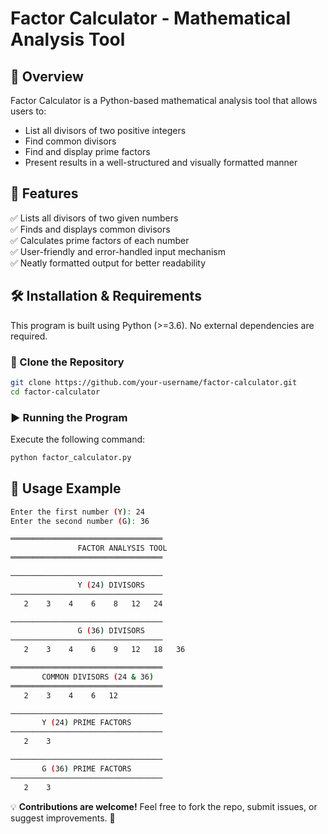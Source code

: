 # Factor Calculator - Mathematical Analysis Tool

## 📌 Overview
Factor Calculator is a Python-based mathematical analysis tool that allows users to:
- List all divisors of two positive integers
- Find common divisors
- Find and display prime factors
- Present results in a well-structured and visually formatted manner

## 🚀 Features
✅ Lists all divisors of two given numbers  
✅ Finds and displays common divisors  
✅ Calculates prime factors of each number  
✅ User-friendly and error-handled input mechanism  
✅ Neatly formatted output for better readability  

## 🛠️ Installation & Requirements
This program is built using Python (>=3.6). No external dependencies are required.

### 🔽 Clone the Repository
```sh
git clone https://github.com/your-username/factor-calculator.git
cd factor-calculator
```

### ▶️ Running the Program
Execute the following command:
```sh
python factor_calculator.py
```

## 📝 Usage Example
```sh
Enter the first number (Y): 24
Enter the second number (G): 36

══════════════════════════════════
               FACTOR ANALYSIS TOOL               
══════════════════════════════════

──────────────────────────────────
               Y (24) DIVISORS               
──────────────────────────────────
   2    3    4    6    8   12   24

──────────────────────────────────
               G (36) DIVISORS               
──────────────────────────────────
   2    3    4    6    9   12   18   36

══════════════════════════════════
       COMMON DIVISORS (24 & 36)       
══════════════════════════════════
   2    3    4    6   12

──────────────────────────────────
       Y (24) PRIME FACTORS       
──────────────────────────────────
   2    3

──────────────────────────────────
       G (36) PRIME FACTORS       
──────────────────────────────────
   2    3
```

💡 **Contributions are welcome!** Feel free to fork the repo, submit issues, or suggest improvements. 🚀
